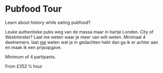 # Pubfood Tour

<span class="lead">Learn about history while eating pubfood?</span>

Leuke authentieke pubs weg van de massa maar in hartje Londen. City of
Westminster? Laat me weten waar je meer van wilt weten. Minimaal 4 deelnemers.
laat [me](mailto:ans@nlgids.london) weten wat je in gedachten hebt dan ga ik er
achter aan en maak ik een prijsopgave.

Minimum of 4 partipants.

From <span class="price">£35</span><span class="duration">2 &frac12; hour</span>
